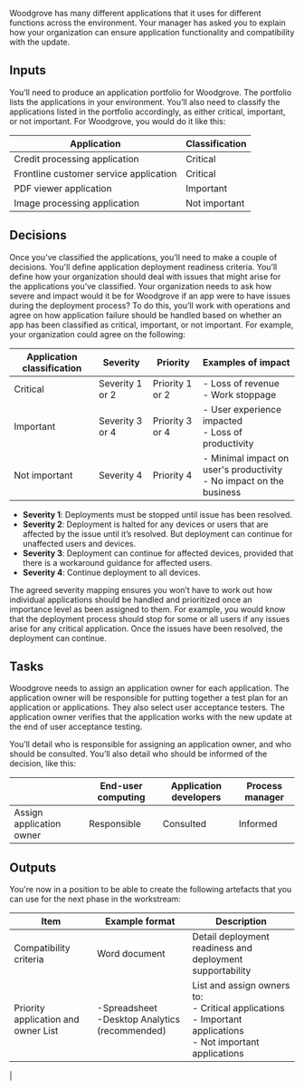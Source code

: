 Woodgrove has many different applications that it uses for different functions across the environment. Your manager has asked you to explain how your organization can ensure application functionality and compatibility with the update.

## Inputs

You’ll need to produce an application portfolio for Woodgrove. The portfolio lists the applications in your environment.  You’ll also need to classify the applications listed in the portfolio accordingly, as either critical, important, or not important.
For Woodgrove, you would do it like this:

|Application  |Classification  |
|---------|---------|
|Credit processing application     |Critical|
|Frontline customer service application     |Critical |
|PDF viewer application     |Important|
|Image processing application     | Not important|

## Decisions

Once you’ve classified the applications, you’ll need to make a couple of decisions. You'll define application deployment readiness criteria. You’ll define how your organization should deal with issues that might arise for the applications you’ve classified. Your organization needs to ask how severe and impact would it be for Woodgrove if an app were to have issues during the deployment process? To do this, you’ll work with operations and agree on how application failure should be handled based on whether an app has been classified as critical, important, or not important. For example, your organization could agree on the following:

|Application classification  |Severity  |Priority  |Examples of impact  |
|---------|---------|---------|---------|
|Critical|Severity 1 or 2|Priority 1 or 2|- Loss of revenue <br/> - Work stoppage|
|Important|Severity 3 or 4|Priority 3 or 4|- User experience impacted<br/> - Loss of productivity|
|Not important|Severity 4|Priority 4|- Minimal impact on user's productivity<br/> - No impact on the business|

- **Severity 1**: Deployments must be stopped until issue has been resolved.
- **Severity 2**: Deployment is halted for any devices or users that are affected by the issue until it’s resolved. But deployment can continue for unaffected users and devices.
- **Severity 3**: Deployment can continue for affected devices, provided that there is a workaround guidance for affected users.
- **Severity 4**: Continue deployment to all devices.

The agreed severity mapping ensures you won’t have to work out how individual applications should be handled and prioritized once an importance level as been assigned to them.  For example, you would know that the deployment process should stop for some or all users if any issues arise for any critical application. Once the issues have been resolved, the deployment can continue.

## Tasks

Woodgrove needs to assign an application owner for each application. The application owner will be responsible for putting together a test plan for an application or applications. They also select user acceptance testers. The application owner verifies that the application works with the new update at the end of user acceptance testing.

You’ll detail who is responsible for assigning an application owner, and who should be consulted. You’ll also detail who should be informed of the decision, like this:

| |End-user computing  |Application developers  |Process manager  |
|---------|---------|---------|---------|
|Assign application owner     |Responsible|Consulted|Informed|

## Outputs

You're now in a position to be able to create the following artefacts that you can use for the next phase in the workstream:

|Item  |Example format  |Description  |
|---------|---------|---------|
|Compatibility criteria     |Word document|Detail deployment readiness and deployment supportability|
|Priority application and owner List|-Spreadsheet<br/>-Desktop Analytics (recommended)|List and assign owners to:<br/>- Critical applications<br/>- Important applications<br/>- Not important applications 
|